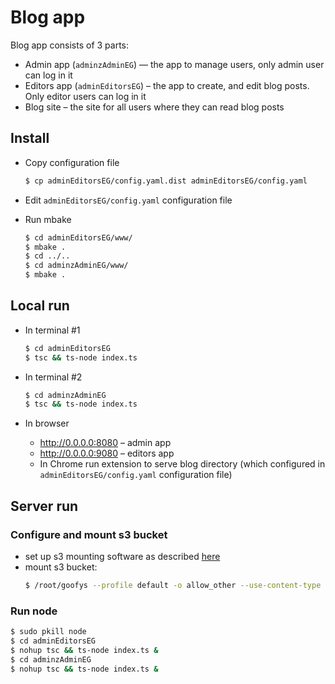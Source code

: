# Blog app

Blog app consists of 3 parts:
* Admin app (`adminzAdminEG`) — the app to manage users, only admin user can log in it
* Editors app (`adminEditorsEG`) – the app to create, and edit blog posts. Only editor users can log in it
* Blog site – the site for all users where they can read blog posts

## Install 
* Copy configuration file
    ```sh
    $ cp adminEditorsEG/config.yaml.dist adminEditorsEG/config.yaml
    ```
* Edit `adminEditorsEG/config.yaml` configuration file

* Run mbake 
    ```sh
    $ cd adminEditorsEG/www/
    $ mbake .
    $ cd ../..
    $ cd adminzAdminEG/www/
    $ mbake .
    ```

## Local run
* In terminal #1
    ```sh
    $ cd adminEditorsEG
    $ tsc && ts-node index.ts
    ```
* In terminal #2
    ```sh
    $ cd adminzAdminEG
    $ tsc && ts-node index.ts
    ```

* In browser
    * http://0.0.0.0:8080 – admin app
    * http://0.0.0.0:9080 – editors app
    * In Chrome run extension to serve blog directory (which configured in `adminEditorsEG/config.yaml` configuration file)

## Server run

### Configure and mount s3 bucket
* set up s3 mounting software as described [here](https://github.com/MetaBake/MetaBake-Docs/blob/master/doc/_doc3/docs/ca.md#cloud-mount-s3)
* mount s3 bucket:    
    ```sh
    $ /root/goofys --profile default -o allow_other --use-content-type blog-app-project <PATH-TO-BLOG-DIR>
    ```

### Run node
```sh
$ sudo pkill node
$ cd adminEditorsEG
$ nohup tsc && ts-node index.ts &
$ cd adminzAdminEG
$ nohup tsc && ts-node index.ts &
```